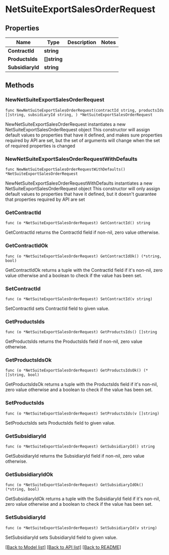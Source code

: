 # NetSuiteExportSalesOrderRequest

## Properties

Name | Type | Description | Notes
------------ | ------------- | ------------- | -------------
**ContractId** | **string** |  | 
**ProductsIds** | **[]string** |  | 
**SubsidiaryId** | **string** |  | 

## Methods

### NewNetSuiteExportSalesOrderRequest

`func NewNetSuiteExportSalesOrderRequest(contractId string, productsIds []string, subsidiaryId string, ) *NetSuiteExportSalesOrderRequest`

NewNetSuiteExportSalesOrderRequest instantiates a new NetSuiteExportSalesOrderRequest object
This constructor will assign default values to properties that have it defined,
and makes sure properties required by API are set, but the set of arguments
will change when the set of required properties is changed

### NewNetSuiteExportSalesOrderRequestWithDefaults

`func NewNetSuiteExportSalesOrderRequestWithDefaults() *NetSuiteExportSalesOrderRequest`

NewNetSuiteExportSalesOrderRequestWithDefaults instantiates a new NetSuiteExportSalesOrderRequest object
This constructor will only assign default values to properties that have it defined,
but it doesn't guarantee that properties required by API are set

### GetContractId

`func (o *NetSuiteExportSalesOrderRequest) GetContractId() string`

GetContractId returns the ContractId field if non-nil, zero value otherwise.

### GetContractIdOk

`func (o *NetSuiteExportSalesOrderRequest) GetContractIdOk() (*string, bool)`

GetContractIdOk returns a tuple with the ContractId field if it's non-nil, zero value otherwise
and a boolean to check if the value has been set.

### SetContractId

`func (o *NetSuiteExportSalesOrderRequest) SetContractId(v string)`

SetContractId sets ContractId field to given value.


### GetProductsIds

`func (o *NetSuiteExportSalesOrderRequest) GetProductsIds() []string`

GetProductsIds returns the ProductsIds field if non-nil, zero value otherwise.

### GetProductsIdsOk

`func (o *NetSuiteExportSalesOrderRequest) GetProductsIdsOk() (*[]string, bool)`

GetProductsIdsOk returns a tuple with the ProductsIds field if it's non-nil, zero value otherwise
and a boolean to check if the value has been set.

### SetProductsIds

`func (o *NetSuiteExportSalesOrderRequest) SetProductsIds(v []string)`

SetProductsIds sets ProductsIds field to given value.


### GetSubsidiaryId

`func (o *NetSuiteExportSalesOrderRequest) GetSubsidiaryId() string`

GetSubsidiaryId returns the SubsidiaryId field if non-nil, zero value otherwise.

### GetSubsidiaryIdOk

`func (o *NetSuiteExportSalesOrderRequest) GetSubsidiaryIdOk() (*string, bool)`

GetSubsidiaryIdOk returns a tuple with the SubsidiaryId field if it's non-nil, zero value otherwise
and a boolean to check if the value has been set.

### SetSubsidiaryId

`func (o *NetSuiteExportSalesOrderRequest) SetSubsidiaryId(v string)`

SetSubsidiaryId sets SubsidiaryId field to given value.



[[Back to Model list]](../README.md#documentation-for-models) [[Back to API list]](../README.md#documentation-for-api-endpoints) [[Back to README]](../README.md)


